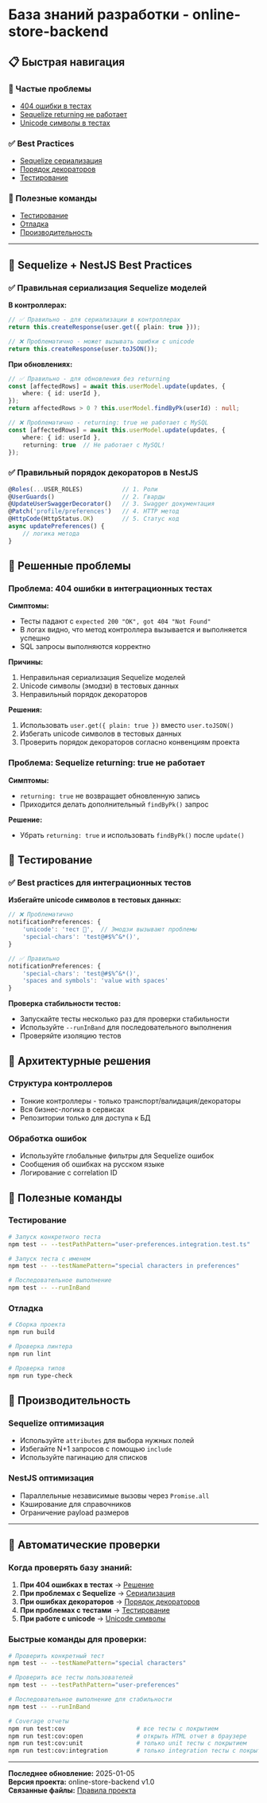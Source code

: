 # База знаний разработки - online-store-backend

## 📋 Быстрая навигация

### 🐛 Частые проблемы
- [404 ошибки в тестах](#проблема-404-ошибки-в-интеграционных-тестах)
- [Sequelize returning не работает](#проблема-sequelize-returning-true-не-работает)
- [Unicode символы в тестах](#best-practices-для-интеграционных-тестов)

### ✅ Best Practices
- [Sequelize сериализация](#правильная-сериализация-sequelize-моделей)
- [Порядок декораторов](#правильный-порядок-декораторов-в-nestjs)
- [Тестирование](#best-practices-для-интеграционных-тестов)

### 🔧 Полезные команды
- [Тестирование](#полезные-команды)
- [Отладка](#полезные-команды)
- [Производительность](#полезные-команды)

---

## 🎯 Sequelize + NestJS Best Practices

### ✅ Правильная сериализация Sequelize моделей

**В контроллерах:**
```typescript
// ✅ Правильно - для сериализации в контроллерах
return this.createResponse(user.get({ plain: true }));

// ❌ Проблематично - может вызывать ошибки с unicode
return this.createResponse(user.toJSON());
```

**При обновлениях:**
```typescript
// ✅ Правильно - для обновления без returning
const [affectedRows] = await this.userModel.update(updates, {
    where: { id: userId },
});
return affectedRows > 0 ? this.userModel.findByPk(userId) : null;

// ❌ Проблематично - returning: true не работает с MySQL
const [affectedRows] = await this.userModel.update(updates, {
    where: { id: userId },
    returning: true  // Не работает с MySQL!
});
```

### ✅ Правильный порядок декораторов в NestJS

```typescript
@Roles(...USER_ROLES)           // 1. Роли
@UserGuards()                   // 2. Гварды
@UpdateUserSwaggerDecorator()   // 3. Swagger документация
@Patch('profile/preferences')   // 4. HTTP метод
@HttpCode(HttpStatus.OK)        // 5. Статус код
async updatePreferences() {
    // логика метода
}
```

## 🐛 Решенные проблемы

### Проблема: 404 ошибки в интеграционных тестах

**Симптомы:**
- Тесты падают с `expected 200 "OK", got 404 "Not Found"`
- В логах видно, что метод контроллера вызывается и выполняется успешно
- SQL запросы выполняются корректно

**Причины:**
1. Неправильная сериализация Sequelize моделей
2. Unicode символы (эмодзи) в тестовых данных
3. Неправильный порядок декораторов

**Решения:**
1. Использовать `user.get({ plain: true })` вместо `user.toJSON()`
2. Избегать unicode символов в тестовых данных
3. Проверить порядок декораторов согласно конвенциям проекта

### Проблема: Sequelize returning: true не работает

**Симптомы:**
- `returning: true` не возвращает обновленную запись
- Приходится делать дополнительный `findByPk()` запрос

**Решение:**
- Убрать `returning: true` и использовать `findByPk()` после `update()`

## 🧪 Тестирование

### ✅ Best practices для интеграционных тестов

**Избегайте unicode символов в тестовых данных:**
```typescript
// ❌ Проблематично
notificationPreferences: {
    'unicode': 'тест 🚀',  // Эмодзи вызывают проблемы
    'special-chars': 'test@#$%^&*()',
}

// ✅ Правильно
notificationPreferences: {
    'special-chars': 'test@#$%^&*()',
    'spaces and symbols': 'value with spaces'
}
```

**Проверка стабильности тестов:**
- Запускайте тесты несколько раз для проверки стабильности
- Используйте `--runInBand` для последовательного выполнения
- Проверяйте изоляцию тестов

## 🔧 Архитектурные решения

### Структура контроллеров
- Тонкие контроллеры - только транспорт/валидация/декораторы
- Вся бизнес-логика в сервисах
- Репозитории только для доступа к БД

### Обработка ошибок
- Используйте глобальные фильтры для Sequelize ошибок
- Сообщения об ошибках на русском языке
- Логирование с correlation ID

## 📝 Полезные команды

### Тестирование
```bash
# Запуск конкретного теста
npm test -- --testPathPattern="user-preferences.integration.test.ts"

# Запуск теста с именем
npm test -- --testNamePattern="special characters in preferences"

# Последовательное выполнение
npm test -- --runInBand
```

### Отладка
```bash
# Сборка проекта
npm run build

# Проверка линтера
npm run lint

# Проверка типов
npm run type-check
```

## 🚀 Производительность

### Sequelize оптимизация
- Используйте `attributes` для выбора нужных полей
- Избегайте N+1 запросов с помощью `include`
- Используйте пагинацию для списков

### NestJS оптимизация
- Параллельные независимые вызовы через `Promise.all`
- Кэширование для справочников
- Ограничение payload размеров

---

## 🤖 Автоматические проверки

### Когда проверять базу знаний:

1. **При 404 ошибках в тестах** → [Решение](#проблема-404-ошибки-в-интеграционных-тестах)
2. **При проблемах с Sequelize** → [Сериализация](#правильная-сериализация-sequelize-моделей)
3. **При ошибках декораторов** → [Порядок декораторов](#правильный-порядок-декораторов-в-nestjs)
4. **При проблемах с тестами** → [Тестирование](#best-practices-для-интеграционных-тестов)
5. **При работе с unicode** → [Unicode символы](#best-practices-для-интеграционных-тестов)

### Быстрые команды для проверки:

```bash
# Проверить конкретный тест
npm test -- --testNamePattern="special characters"

# Проверить все тесты пользователей
npm test -- --testPathPattern="user-preferences"

# Последовательное выполнение для стабильности
npm test -- --runInBand

# Coverage отчеты
npm run test:cov                    # все тесты с покрытием
npm run test:cov:open               # открыть HTML отчет в браузере
npm run test:cov:unit               # только unit тесты с покрытием
npm run test:cov:integration        # только integration тесты с покрытием
```

---

**Последнее обновление:** 2025-01-05  
**Версия проекта:** online-store-backend v1.0  
**Связанные файлы:** [Правила проекта](./project-rules.md)
